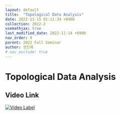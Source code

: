 ```yaml
---
layout: default
title:  "Topological Data Analysis"
date: 2022-11-15 01:11:34 +0900
collection: 2022-2
usemathjax: true
last_modified_date: 2022-11-14 +0900
nav_order: 9
parent: 2022 Fall Seminar
author: 정진화
# nav_exclude: true
---
```

# Topological Data Analysis

<!-- ## <center> Abstract </center> -->
<!-- Nash equilibrium is the solution of a non-cooperative game named by John Nash. John Nash proved that nash equilibrium always exists when the number of game players is finite and the number of pure strategies also finitely. In this seminar, I introduce several definitions of game theory, Nash’s existence theorem, and definitions of strategies. -->
<!--  -->
## Video Link
[![Video Label](https://img.youtube.com/vi/JI07e0_eo7A/hqdefault.jpg)](https://youtu.be/JI07e0_eo7A)

<!--  -->
<!--  -->
<!--  -->
<!-- ## PDF Download -->
<!-- <a target='_blank' href='../2022-2_download/Game Theory.pdf'>Topological Data Analysis</a> -->

<!-- ![image](../TDA.png) -->
